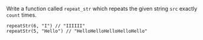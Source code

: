 Write a function called `repeat_str` which repeats the given string `src` exactly `count` times.

```
repeatStr(6, "I") // "IIIIII"
repeatStr(5, "Hello") // "HelloHelloHelloHelloHello"
```
